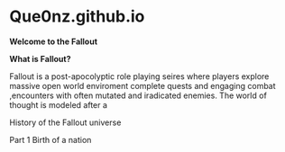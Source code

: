 # Que0nz.github.io
**Welcome to the Fallout**

**What is Fallout?**

Fallout is a post-apocolyptic role playing seires where players explore massive open world enviroment complete quests and engaging combat ,encounters with often mutated and iradicated enemies. The world of thought is modeled after a

History of the Fallout universe

Part 1 Birth of a nation

